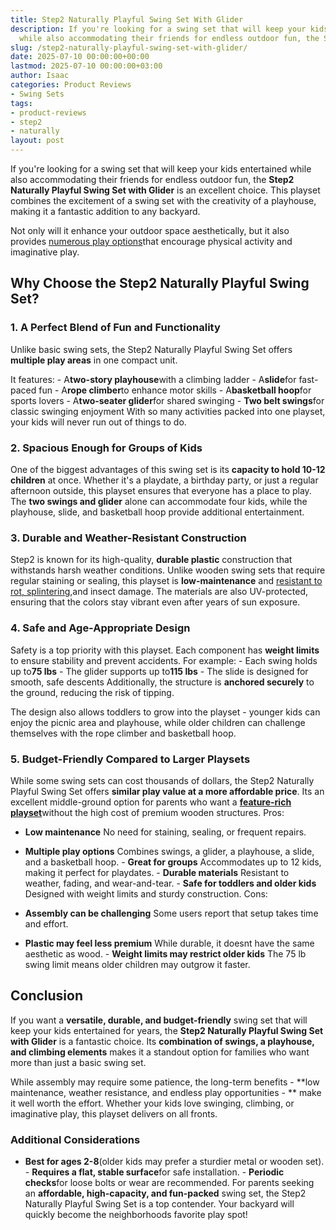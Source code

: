 ```yaml
---
title: Step2 Naturally Playful Swing Set With Glider
description: If you're looking for a swing set that will keep your kids entertained
  while also accommodating their friends for endless outdoor fun, the Step2 Naturally...
slug: /step2-naturally-playful-swing-set-with-glider/
date: 2025-07-10 00:00:00+00:00
lastmod: 2025-07-10 00:00:00+03:00
author: Isaac
categories: Product Reviews
- Swing Sets
tags:
- product-reviews
- step2
- naturally
layout: post
---
```

If you're looking for a swing set that will keep your kids entertained while also accommodating their friends for endless outdoor fun, the **Step2 Naturally Playful Swing Set with Glider** is an excellent choice. This playset combines the excitement of a swing set with the creativity of a playhouse, making it a fantastic addition to any backyard.

Not only will it enhance your outdoor space aesthetically, but it also provides [numerous play options](https://pestpolicy.com/best-swing-set-for-older-kids/)that encourage physical activity and imaginative play.

##  **Why Choose the Step2 Naturally Playful Swing Set?**

###  **1. A Perfect Blend of Fun and Functionality**

Unlike basic swing sets, the Step2 Naturally Playful Swing Set offers **multiple play areas** in one compact unit.

It features: - A**two-story playhouse**with a climbing ladder - A**slide**for fast-paced fun - A**rope climber**to enhance motor skills - A**basketball hoop**for sports lovers - A**two-seater glider**for shared swinging - **Two belt swings**for classic swinging enjoyment With so many activities packed into one playset, your kids will never run out of things to do.

###  **2. Spacious Enough for Groups of Kids**

One of the biggest advantages of this swing set is its **capacity to hold 10-12 children** at once. Whether it's a playdate, a birthday party, or just a regular afternoon outside, this playset ensures that everyone has a place to play. The **two swings and glider** alone can accommodate four kids, while the playhouse, slide, and basketball hoop provide additional entertainment.

###  **3. Durable and Weather-Resistant Construction**

Step2 is known for its high-quality, **durable plastic** construction that withstands harsh weather conditions. Unlike wooden swing sets that require regular staining or sealing, this playset is **low-maintenance** and [resistant to rot, splintering](https://pestpolicy.com/best-stain-for-swing-set/),and insect damage. The materials are also UV-protected, ensuring that the colors stay vibrant even after years of sun exposure.

###  **4. Safe and Age-Appropriate Design**

Safety is a top priority with this playset. Each component has **weight limits** to ensure stability and prevent accidents. For example: - Each swing holds up to**75 lbs** - The glider supports up to**115 lbs** - The slide is designed for smooth, safe descents Additionally, the structure is **anchored securely** to the ground, reducing the risk of tipping.

The design also allows toddlers to grow into the playset - younger kids can enjoy the picnic area and playhouse, while older children can challenge themselves with the rope climber and basketball hoop.

###  **5. Budget-Friendly Compared to Larger Playsets**

While some swing sets can cost thousands of dollars, the Step2 Naturally Playful Swing Set offers **similar play value at a more affordable price**. Its an excellent middle-ground option for parents who want a [**feature-rich playset**](https://pestpolicy.com/best-swing-set-under-200/)without the high cost of premium wooden structures.
Pros:

- **Low maintenance** No need for staining, sealing, or frequent repairs.

- **Multiple play options** Combines swings, a glider, a playhouse, a slide, and a basketball hoop. - **Great for groups** Accommodates up to 12 kids, making it perfect for playdates. - **Durable materials** Resistant to weather, fading, and wear-and-tear. - **Safe for toddlers and older kids** Designed with weight limits and sturdy construction.
Cons:

- **Assembly can be challenging** Some users report that setup takes time and effort.

- **Plastic may feel less premium** While durable, it doesnt have the same aesthetic as wood. - **Weight limits may restrict older kids** The 75 lb swing limit means older children may outgrow it faster.

##  **Conclusion**

If you want a **versatile, durable, and budget-friendly** swing set that will keep your kids entertained for years, the **Step2 Naturally Playful Swing Set with Glider** is a fantastic choice. Its **combination of swings, a playhouse, and climbing elements** makes it a standout option for families who want more than just a basic swing set.

While assembly may require some patience, the long-term benefits - **low maintenance, weather resistance, and endless play opportunities - ** make it well worth the effort. Whether your kids love swinging, climbing, or imaginative play, this playset delivers on all fronts.

###  **Additional Considerations**

- **Best for ages 2-8**(older kids may prefer a sturdier metal or wooden set). - **Requires a flat, stable surface**for safe installation. - **Periodic checks**for loose bolts or wear are recommended. For parents seeking an **affordable, high-capacity, and fun-packed** swing set, the Step2 Naturally Playful Swing Set is a top contender. Your backyard will quickly become the neighborhoods favorite play spot!